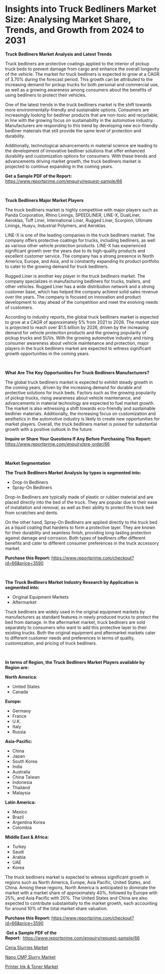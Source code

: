 <p><h1>Insights into Truck Bedliners Market Size: Analysing Market Share, Trends, and Growth from 2024 to 2031</h1></p><p><strong>Truck Bedliners Market Analysis and Latest Trends</strong></p>
<p><p>Truck bedliners are protective coatings applied to the interior of pickup truck beds to prevent damage from cargo and enhance the overall longevity of the vehicle. The market for truck bedliners is expected to grow at a CAGR of 3.70% during the forecast period. This growth can be attributed to the increasing demand for pickup trucks for both personal and commercial use, as well as a growing awareness among consumers about the benefits of using bedliners to protect their vehicles.</p><p>One of the latest trends in the truck bedliners market is the shift towards more environmentally-friendly and sustainable options. Consumers are increasingly looking for bedliner products that are non-toxic and recyclable, in line with the growing focus on sustainability in the automotive industry. Manufacturers are responding to this trend by developing new eco-friendly bedliner materials that still provide the same level of protection and durability.</p><p>Additionally, technological advancements in material science are leading to the development of innovative bedliner solutions that offer enhanced durability and customization options for consumers. With these trends and advancements driving market growth, the truck bedliners market is projected to continue expanding in the coming years.</p></p>
<p><strong>Get a Sample PDF of the Report:&nbsp;</strong> <a href="https://www.reportprime.com/enquiry/request-sample/66">https://www.reportprime.com/enquiry/request-sample/66</a></p>
<p>&nbsp;</p>
<p><strong>Truck Bedliners Major Market Players</strong></p>
<p><p>The truck bedliners market is highly competitive with major players such as Panda Corporation, Rhino Linings, SPEEDLINER, LINE-X, DualLiner, Aeroklas, Toff Liner, International Liner, Rugged Liner, Scorpion, Ultimate Linings, Huayu, Industrial Polymers, and Aeroklas. </p><p>LINE-X is one of the leading companies in the truck bedliners market. The company offers protective coatings for trucks, including bedliners, as well as various other vehicle protection products. LINE-X has experienced significant growth over the years due to its high-quality products and excellent customer service. The company has a strong presence in North America, Europe, and Asia, and is constantly expanding its product portfolio to cater to the growing demand for truck bedliners.</p><p>Rugged Liner is another key player in the truck bedliners market. The company specializes in manufacturing bedliners for trucks, trailers, and other vehicles. Rugged Liner has a wide distribution network and a strong customer base, which has helped the company achieve solid sales revenue over the years. The company is focused on innovation and product development to stay ahead of the competition and meet the evolving needs of customers.</p><p>According to industry reports, the global truck bedliners market is expected to grow at a CAGR of approximately 5% from 2021 to 2026. The market size is projected to reach over $1.5 billion by 2026, driven by the increasing demand for vehicle protection products and the growing popularity of pickup trucks and SUVs. With the growing automotive industry and rising consumer awareness about vehicle maintenance and protection, major players in the truck bedliners market are expected to witness significant growth opportunities in the coming years.</p></p>
<p>&nbsp;</p>
<p><strong>What Are The Key Opportunities For Truck Bedliners Manufacturers?</strong></p>
<p><p>The global truck bedliners market is expected to exhibit steady growth in the coming years, driven by the increasing demand for durable and protective solutions for truck beds. Factors such as the growing popularity of pickup trucks, rising awareness about vehicle maintenance, and advancements in material technology are expected to fuel market growth. The market is also witnessing a shift towards eco-friendly and sustainable bedliner materials. Additionally, the increasing focus on customization and aesthetics in the automotive industry is likely to create new opportunities for market players. Overall, the truck bedliners market is poised for substantial growth with a positive outlook in the future.</p></p>
<p><strong>Inquire or Share Your Questions If Any Before Purchasing This Report:</strong> <a href="https://www.reportprime.com/enquiry/pre-order/66">https://www.reportprime.com/enquiry/pre-order/66</a></p>
<p>&nbsp;</p>
<p><strong>Market Segmentation</strong></p>
<p><strong>The Truck Bedliners Market Analysis by types is segmented into:</strong></p>
<p><ul><li>Drop-In Bedliners</li><li>Spray-On Bedliners</li></ul></p>
<p><p>Drop-In Bedliners are typically made of plastic or rubber material and are placed directly into the bed of the truck. They are popular due to their ease of installation and removal, as well as their ability to protect the truck bed from scratches and dents. </p><p>On the other hand, Spray-On Bedliners are applied directly to the truck bed as a liquid coating that hardens to form a protective layer. They are known for their durability and seamless finish, providing long-lasting protection against damage and corrosion. Both types of bedliners offer different benefits and cater to different consumer preferences in the truck accessory market.</p></p>
<p><strong>Purchase this Report:&nbsp;</strong><a href="https://www.reportprime.com/checkout?id=66&price=3590">https://www.reportprime.com/checkout?id=66&price=3590</a></p>
<p>&nbsp;</p>
<p><strong>The Truck Bedliners Market Industry Research by Application is segmented into:</strong></p>
<p><ul><li>Original Equipment Markets</li><li>Aftermarket</li></ul></p>
<p><p>Truck bedliners are widely used in the original equipment markets by manufacturers as standard features in newly produced trucks to protect the bed from damage. In the aftermarket market, truck bedliners are sold separately to consumers who want to add this protective layer to their existing trucks. Both the original equipment and aftermarket markets cater to different customer needs and preferences in terms of quality, customization, and pricing of truck bedliners.</p></p>
<p>&nbsp;</p>
<p><strong>In terms of Region, the Truck Bedliners Market Players available by Region are:</strong></p>
<p>
    <p> <strong> North America: </strong>
        <ul>
            <li>United States</li>
            <li>Canada</li>
        </ul>
        </p> 
    <p> <strong> Europe: </strong>
        <ul>
            <li>Germany</li>
            <li>France</li>
            <li>U.K.</li>
            <li>Italy</li>
            <li>Russia</li>
        </ul>
        </p> 
    <p> <strong> Asia-Pacific: </strong>
        <ul>
            <li>China</li>
            <li>Japan</li>
            <li>South Korea</li>
            <li>India</li>
            <li>Australia</li>
            <li>China Taiwan</li>
            <li>Indonesia</li>
            <li>Thailand</li>
            <li>Malaysia</li>
        </ul>
        </p> 
    <p> <strong> Latin America: </strong>
        <ul>
            <li>Mexico</li>
            <li>Brazil</li>
            <li>Argentina Korea</li>
            <li>Colombia</li>
        </ul>
        </p> 
    <p> <strong> Middle East & Africa: </strong>
        <ul>
            <li>Turkey</li>
            <li>Saudi</li>
            <li>Arabia</li>
            <li>UAE</li>
            <li>Korea</li>
        </ul>
    </p>
    </p>
<p><p>The truck bedliners market is expected to witness significant growth in regions such as North America, Europe, Asia Pacific, United States, and China. Among these regions, North America is anticipated to dominate the market with a market share of approximately 40%, followed by Europe with 25%, and Asia Pacific with 20%. The United States and China are also expected to contribute substantially to the market growth, each accounting for around 10% of the total market share valuation.</p></p>
<p><strong>Purchase this Report: </strong><a href="https://www.reportprime.com/checkout?id=66&price=3590">https://www.reportprime.com/checkout?id=66&price=3590</a></p>
<p>&nbsp;<strong>Get a Sample PDF of the Report:&nbsp;&nbsp;</strong><a href="https://www.reportprime.com/enquiry/request-sample/66">https://www.reportprime.com/enquiry/request-sample/66</a></p>
<p><strong></strong></p>
<p><p><a href="https://view.publitas.com/reportprime-1/ceria-slurries-market-research-report-provides-thorough-industry-overview-which-offers-an-in-depth-analysis-of-product-trends-and-new-market-divisions/">Ceria Slurries Market</a></p><p><a href="https://view.publitas.com/reportprime-1/nano-cmp-slurry-market-research-report-reveals-the-latest-trends-and-opportunities-of-this-market-for-period-from-2023-2030/">Nano CMP Slurry Market</a></p><p><a href="https://view.publitas.com/reportprime-1/printer-ink-toner-market-size-share-trends-analysis-report-by-application-regional-outlook-competitive-strategies-and-segment-forecasts-2023-2030/">Printer Ink & Toner Market</a></p></p>